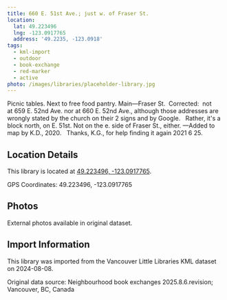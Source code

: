 ```yaml
---
title: 660 E. 51st Ave.; just w. of Fraser St.
location:
  lat: 49.223496
  lng: -123.0917765
  address: '49.2235, -123.0918'
tags:
  - kml-import
  - outdoor
  - book-exchange
  - red-marker
  - active
photo: /images/libraries/placeholder-library.jpg
---
```

Picnic tables. Next to free food pantry. 
 Main—Fraser St.  
Corrected:  not at 659 E. 52nd Ave. nor at
660 E. 52nd Ave., although those addresses are wrongly stated by the church on their 2 signs and by Google.   
Rather, it's a block north, on E. 51st.
Not on the e. side of Fraser St., either.
—Added to map by K.D., 2020.  
Thanks, K.G., for help finding it again 2021 6 25.

## Location Details

This library is located at [49.223496, -123.0917765](https://www.google.com/maps?q=49.223496,-123.0917765).

GPS Coordinates: 49.223496, -123.0917765

## Photos

External photos available in original dataset.

## Import Information

This library was imported from the Vancouver Little Libraries KML dataset on 2024-08-08.

Original data source: Neighbourhood book exchanges 2025.8.6.revision; Vancouver, BC, Canada
